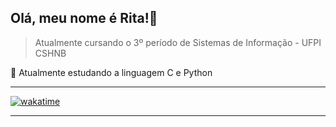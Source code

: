 ## Olá, meu nome é <strong>Rita!</strong>👋

> Atualmente cursando o 3º período de Sistemas de Informação - UFPI CSHNB

🔭 Atualmente estudando a linguagem C e Python

----

[![wakatime](https://wakatime.com/badge/user/018b67d0-d93a-48df-bb09-669a7fb0408b.svg)](https://wakatime.com/@018b67d0-d93a-48df-bb09-669a7fb0408b)



---

